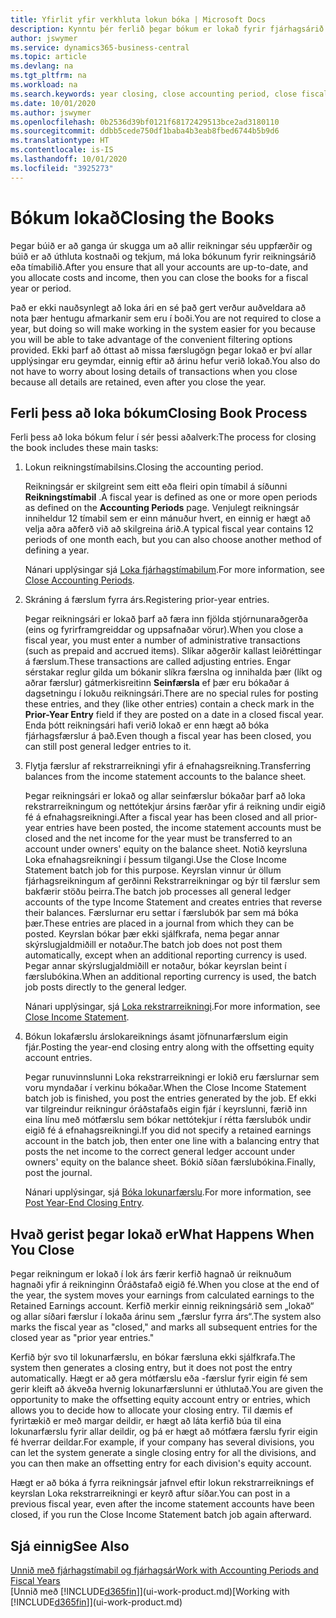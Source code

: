 ```yaml
---
title: Yfirlit yfir verkhluta lokun bóka | Microsoft Docs
description: Kynntu þér ferlið þegar bókum er lokað fyrir fjárhagsárið eða tímabilið og hvað gerist eftir að þú lokar við enda árs.
author: jswymer
ms.service: dynamics365-business-central
ms.topic: article
ms.devlang: na
ms.tgt_pltfrm: na
ms.workload: na
ms.search.keywords: year closing, close accounting period, close fiscal year, bank account detailed trial balance
ms.date: 10/01/2020
ms.author: jswymer
ms.openlocfilehash: 0b2536d39bf0121f68172429513bce2ad3180110
ms.sourcegitcommit: ddbb5cede750df1baba4b3eab8fbed6744b5b9d6
ms.translationtype: HT
ms.contentlocale: is-IS
ms.lasthandoff: 10/01/2020
ms.locfileid: "3925273"
---
```

# <a name="closing-the-books"></a><span data-ttu-id="bb813-103">Bókum lokað</span><span class="sxs-lookup"><span data-stu-id="bb813-103">Closing the Books</span></span>
<span data-ttu-id="bb813-104">Þegar búið er að ganga úr skugga um að allir reikningar séu uppfærðir og búið er að úthluta kostnaði og tekjum, má loka bókunum fyrir reikningsárið eða tímabilið.</span><span class="sxs-lookup"><span data-stu-id="bb813-104">After you ensure that all your accounts are up-to-date, and you allocate costs and income, then you can close the books for a fiscal year or period.</span></span>

<span data-ttu-id="bb813-105">Það er ekki nauðsynlegt að loka ári en sé það gert verður auðveldara að nota þær hentugu afmarkanir sem eru í boði.</span><span class="sxs-lookup"><span data-stu-id="bb813-105">You are not required to close a year, but doing so will make working in the system easier for you because you will be able to take advantage of the convenient filtering options provided.</span></span> <span data-ttu-id="bb813-106">Ekki þarf að óttast að missa færslugögn þegar lokað er því allar upplýsingar eru geymdar, einnig eftir að árinu hefur verið lokað.</span><span class="sxs-lookup"><span data-stu-id="bb813-106">You also do not have to worry about losing details of transactions when you close because all details are retained, even after you close the year.</span></span>

## <a name="closing-book-process"></a><span data-ttu-id="bb813-107">Ferli þess að loka bókum</span><span class="sxs-lookup"><span data-stu-id="bb813-107">Closing Book Process</span></span>
<span data-ttu-id="bb813-108">Ferli þess að loka bókum felur í sér þessi aðalverk:</span><span class="sxs-lookup"><span data-stu-id="bb813-108">The process for closing the book includes these main tasks:</span></span>

1. <span data-ttu-id="bb813-109">Lokun reikningstímabilsins.</span><span class="sxs-lookup"><span data-stu-id="bb813-109">Closing the accounting period.</span></span>

    <span data-ttu-id="bb813-110">Reikningsár er skilgreint sem eitt eða fleiri opin tímabil á síðunni **Reikningstímabil** .</span><span class="sxs-lookup"><span data-stu-id="bb813-110">A fiscal year is defined as one or more open periods as defined on the **Accounting Periods** page.</span></span> <span data-ttu-id="bb813-111">Venjulegt reikningsár inniheldur 12 tímabil sem er einn mánuður hvert, en einnig er hægt að velja aðra aðferð við að skilgreina árið.</span><span class="sxs-lookup"><span data-stu-id="bb813-111">A typical fiscal year contains 12 periods of one month each, but you can also choose another method of defining a year.</span></span>

    <span data-ttu-id="bb813-112">Nánari upplýsingar sjá [Loka fjárhagstímabilum](year-close-account-periods.md).</span><span class="sxs-lookup"><span data-stu-id="bb813-112">For more information, see [Close Accounting Periods](year-close-account-periods.md).</span></span>
2. <span data-ttu-id="bb813-113">Skráning á færslum fyrra árs.</span><span class="sxs-lookup"><span data-stu-id="bb813-113">Registering prior-year entries.</span></span>

    <span data-ttu-id="bb813-114">Þegar reikningsári er lokað þarf að færa inn fjölda stjórnunaraðgerða (eins og fyrirframgreiddar og uppsafnaðar vörur).</span><span class="sxs-lookup"><span data-stu-id="bb813-114">When you close a fiscal year, you must enter a number of administrative transactions (such as prepaid and accrued items).</span></span> <span data-ttu-id="bb813-115">Slíkar aðgerðir kallast leiðréttingar á færslum.</span><span class="sxs-lookup"><span data-stu-id="bb813-115">These transactions are called adjusting entries.</span></span> <span data-ttu-id="bb813-116">Engar sérstakar reglur gilda um bókanir slíkra færslna og innihalda þær (líkt og aðrar færslur) gátmerkisreitinn **Seinfærsla** ef þær eru bókaðar á dagsetningu í lokuðu reikningsári.</span><span class="sxs-lookup"><span data-stu-id="bb813-116">There are no special rules for posting these entries, and they (like other entries) contain a check mark in the **Prior-Year Entry** field if they are posted on a date in a closed fiscal year.</span></span> <span data-ttu-id="bb813-117">Enda þótt reikningsári hafi verið lokað er enn hægt að bóka fjárhagsfærslur á það.</span><span class="sxs-lookup"><span data-stu-id="bb813-117">Even though a fiscal year has been closed, you can still post general ledger entries to it.</span></span>
3. <span data-ttu-id="bb813-118">Flytja færslur af rekstrarreikningi yfir á efnahagsreikning.</span><span class="sxs-lookup"><span data-stu-id="bb813-118">Transferring balances from the income statement accounts to the balance sheet.</span></span>

    <span data-ttu-id="bb813-119">Þegar reikningsári er lokað og allar seinfærslur bókaðar þarf að loka rekstrarreikningum og nettótekjur ársins færðar yfir á reikning undir eigið fé á efnahagsreikningi.</span><span class="sxs-lookup"><span data-stu-id="bb813-119">After a fiscal year has been closed and all prior-year entries have been posted, the income statement accounts must be closed and the net income for the year must be transferred to an account under owners' equity on the balance sheet.</span></span> <span data-ttu-id="bb813-120">Notið keyrsluna Loka efnahagsreikningi í þessum tilgangi.</span><span class="sxs-lookup"><span data-stu-id="bb813-120">Use the Close Income Statement batch job for this purpose.</span></span> <span data-ttu-id="bb813-121">Keyrslan vinnur úr öllum fjárhagsreikningum af gerðinni Rekstrarreikningar og býr til færslur sem bakfærir stöðu þeirra.</span><span class="sxs-lookup"><span data-stu-id="bb813-121">The batch job processes all general ledger accounts of the type Income Statement and creates entries that reverse their balances.</span></span> <span data-ttu-id="bb813-122">Færslurnar eru settar í færslubók þar sem má bóka þær.</span><span class="sxs-lookup"><span data-stu-id="bb813-122">These entries are placed in a journal from which they can be posted.</span></span> <span data-ttu-id="bb813-123">Keyrslan bókar þær ekki sjálfkrafa, nema þegar annar skýrslugjaldmiðill er notaður.</span><span class="sxs-lookup"><span data-stu-id="bb813-123">The batch job does not post them automatically, except when an additional reporting currency is used.</span></span> <span data-ttu-id="bb813-124">Þegar annar skýrslugjaldmiðill er notaður, bókar keyrslan beint í færslubókina.</span><span class="sxs-lookup"><span data-stu-id="bb813-124">When an additional reporting currency is used, the batch job posts directly to the general ledger.</span></span>

    <span data-ttu-id="bb813-125">Nánari upplýsingar, sjá [Loka rekstrarreikningi](year-close-income-statement.md).</span><span class="sxs-lookup"><span data-stu-id="bb813-125">For more information, see [Close Income Statement](year-close-income-statement.md).</span></span>
4. <span data-ttu-id="bb813-126">Bókun lokafærslu árslokareiknings ásamt jöfnunarfærslum eigin fjár.</span><span class="sxs-lookup"><span data-stu-id="bb813-126">Posting the year-end closing entry along with the offsetting equity account entries.</span></span>

    <span data-ttu-id="bb813-127">Þegar runuvinnslunni Loka rekstrarreikningi er lokið eru færslurnar sem voru myndaðar í verkinu bókaðar.</span><span class="sxs-lookup"><span data-stu-id="bb813-127">When the Close Income Statement batch job is finished, you post the entries generated by the job.</span></span> <span data-ttu-id="bb813-128">Ef ekki var tilgreindur reikningur óráðstafaðs eigin fjár í keyrslunni, færið inn eina línu með mótfærslu sem bókar nettótekjur í rétta færslubók undir eigið fé á efnahagsreikningi.</span><span class="sxs-lookup"><span data-stu-id="bb813-128">If you did not specify a retained earnings account in the batch job, then enter one line with a balancing entry that posts the net income to the correct general ledger account under owners' equity on the balance sheet.</span></span> <span data-ttu-id="bb813-129">Bókið síðan færslubókina.</span><span class="sxs-lookup"><span data-stu-id="bb813-129">Finally, post the journal.</span></span>

    <span data-ttu-id="bb813-130">Nánari upplýsingar, sjá [Bóka lokunarfærslu](year-how-post-year-end-close-entry.md).</span><span class="sxs-lookup"><span data-stu-id="bb813-130">For more information, see [Post Year-End Closing Entry](year-how-post-year-end-close-entry.md).</span></span>

## <a name="what-happens-when-you-close"></a><span data-ttu-id="bb813-131">Hvað gerist þegar lokað er</span><span class="sxs-lookup"><span data-stu-id="bb813-131">What Happens When You Close</span></span>
<span data-ttu-id="bb813-132">Þegar reikningum er lokað í lok árs færir kerfið hagnað úr reiknuðum hagnaði yfir á reikninginn Óráðstafað eigið fé.</span><span class="sxs-lookup"><span data-stu-id="bb813-132">When you close at the end of the year, the system moves your earnings from calculated earnings to the Retained Earnings account.</span></span> <span data-ttu-id="bb813-133">Kerfið merkir einnig reikningsárið sem „lokað“ og allar síðari færslur í lokaða árinu sem „færslur fyrra árs“.</span><span class="sxs-lookup"><span data-stu-id="bb813-133">The system also marks the fiscal year as "closed," and marks all subsequent entries for the closed year as "prior year entries."</span></span>

<span data-ttu-id="bb813-134">Kerfið býr svo til lokunarfærslu, en bókar færsluna ekki sjálfkrafa.</span><span class="sxs-lookup"><span data-stu-id="bb813-134">The system then generates a closing entry, but it does not post the entry automatically.</span></span> <span data-ttu-id="bb813-135">Hægt er að gera mótfærslu eða -færslur fyrir eigin fé sem gerir kleift að ákveða hvernig lokunarfærslunni er úthlutað.</span><span class="sxs-lookup"><span data-stu-id="bb813-135">You are given the opportunity to make the offsetting equity account entry or entries, which allows you to decide how to allocate your closing entry.</span></span> <span data-ttu-id="bb813-136">Til dæmis ef fyrirtækið er með margar deildir, er hægt að láta kerfið búa til eina lokunarfærslu fyrir allar deildir, og þá er hægt að mótfæra færslu fyrir eigin fé hverrar deildar.</span><span class="sxs-lookup"><span data-stu-id="bb813-136">For example, if your company has several divisions, you can let the system generate a single closing entry for all the divisions, and you can then make an offsetting entry for each division's equity account.</span></span>

<span data-ttu-id="bb813-137">Hægt er að bóka á fyrra reikningsár jafnvel eftir lokun rekstrarreiknings ef keyrslan Loka rekstrarreikningi er keyrð aftur síðar.</span><span class="sxs-lookup"><span data-stu-id="bb813-137">You can post in a previous fiscal year, even after the income statement accounts have been closed, if you run the Close Income Statement batch job again afterward.</span></span>

## <a name="see-also"></a><span data-ttu-id="bb813-138">Sjá einnig</span><span class="sxs-lookup"><span data-stu-id="bb813-138">See Also</span></span>

[<span data-ttu-id="bb813-139">Unnið með fjárhagstímabil og fjárhagsár</span><span class="sxs-lookup"><span data-stu-id="bb813-139">Work with Accounting Periods and Fiscal Years</span></span>](finance-accounting-periods-and-fiscal-years.md)  
<span data-ttu-id="bb813-140">[Unnið með [!INCLUDE[d365fin](includes/d365fin_md.md)]](ui-work-product.md)</span><span class="sxs-lookup"><span data-stu-id="bb813-140">[Working with [!INCLUDE[d365fin](includes/d365fin_md.md)]](ui-work-product.md)</span></span>
